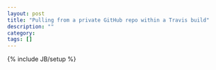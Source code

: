 ```yaml
---
layout: post
title: "Pulling from a private GitHub repo within a Travis build"
description: ""
category: 
tags: []
---
```

{% include JB/setup %}
